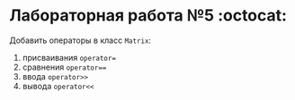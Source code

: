 # Лабораторная работа №5 :octocat:
Добавить операторы в класс `Matrix`:
1. присваивания `operator=`
1. сравнения `operator==`
1. ввода `operator>>`
1. вывода `operator<<`
